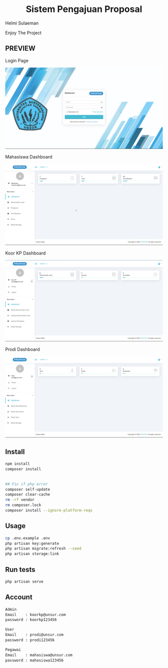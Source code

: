 <h1 align="center">Sistem Pengajuan Proposal</h1>
<p> Helmi Sulaeman</p>
<p> Enjoy The Project </p>


## PREVIEW




<p>Login Page</p>
<img src="2.png"/>
<p>Mahasiswa Dashboard</p>
<img src="3.png"/>
<p>Koor KP Dashboard</p>
<img src="5.png"/>
<p>Prodi Dashboard</p>
<img src="4.png"/>



## Install

```sh
npm install
composer install
```
```sh

## Fix if php error  
composer self-update
composer clear-cache
rm -rf vendor
rm composer.lock
composer install --ignore-platform-reqs
```
## Usage

```sh
cp .env.example .env
php artisan key:generate
php artisan migrate:refresh --seed
php artisan storage:link
```

## Run tests

```sh
php artisan serve
```

## Account

```sh
Admin
Email    : koorkp@unsur.com
password : koorkp123456
```

```sh
User
Email    : prodi@unsur.com
password : prodi123456
```

```sh
Pegawai
Email    : mahasiswa@unsur.com
password : mahasiswa123456
```
